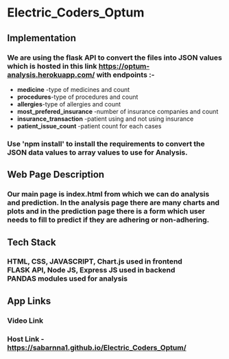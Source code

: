 # Electric_Coders_Optum
## Implementation 
### We are using the flask API to convert the files into JSON values which is hosted in this link https://optum-analysis.herokuapp.com/ with endpoints :-               
<ul>
  <li><b>medicine</b> -type of medicines and count</li><li><b>procedures</b>-type of procedures and count</li><li><b>allergies</b>-type of allergies and count</li><li><b>most_prefered_insurance </b>-number of insurance companies and count</li><li><b>insurance_transaction</b> -patient using and not using insurance</li><li><b>patient_issue_count </b> -patient count for each cases</li></ul>

### Use 'npm install' to install the requirements to convert the JSON data values to array values to use for Analysis.  
## Web Page Description 
### Our main page is index.html from which we can do analysis and prediction. In the analysis page there are many charts and plots and in the prediction page there is a form which user needs to fill to predict if they are adhering or non-adhering.
## Tech Stack 
### **HTML**, **CSS**, **JAVASCRIPT**, **Chart.js** used in frontend<br>**FLASK API**, **Node JS**, **Express JS** used in backend<br>**PANDAS** modules used for analysis

## App Links
### Video Link
### Host Link - https://sabarnna1.github.io/Electric_Coders_Optum/

